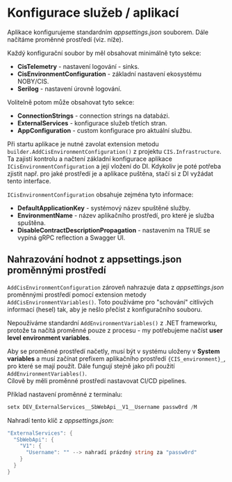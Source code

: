 ﻿# Konfigurace služeb / aplikací
Aplikace konfigurujeme standardním *appsettings.json* souborem. Dále načítáme proměnné prostředí (viz. níže).

Každý konfigurační soubor by měl obsahovat minimálně tyto sekce:
- **CisTelemetry** - nastavení logování - sinks.
- **CisEnvironmentConfiguration** - základní nastavení ekosystému NOBY/CIS.
- **Serilog** - nastavení úrovně logování.

Volitelně potom může obsahovat tyto sekce:
- **ConnectionStrings** - connection strings na databázi.
- **ExternalServices** - konfigurace služeb třetích stran.
- **AppConfiguration** - custom konfigurace pro aktuální službu.

Při startu aplikace je nutné zavolat extension metodu `builder.AddCisEnvironmentConfiguration()` z projektu `CIS.Infrastructure`.
Ta zajistí kontrolu a načtení základní konfigurace aplikace `ICisEnvironmentConfiguration` a její vložení do DI.
Kdykoliv je poté potřeba zjistit např. pro jaké prostředí je a aplikace puštěna, stačí si z DI vyžádat tento interface.

`ICisEnvironmentConfiguration` obsahuje zejména tyto informace:
- **DefaultApplicationKey** - systémový název spuštěné služby.
- **EnvironmentName** - název aplikačního prostředí, pro které je služba spuštěna.
- **DisableContractDescriptionPropagation** - nastavením na TRUE se vypíná gRPC reflection a Swagger UI.

## Nahrazování hodnot z appsettings.json proměnnými prostředí
`AddCisEnvironmentConfiguration` zároveň nahrazuje data z *appsettings.json* proměnnými prostředí pomocí extension metody `AddCisEnvironmentVariables()`.
Toto používáme pro "schování" citlivých informací (hesel) tak, aby je nešlo přečíst z konfiguračního souboru.

Nepoužíváme standardní `AddEnvironmentVariables()` z .NET frameworku, protože ta načítá proměnné pouze z procesu - my potřebujeme načíst **user level environment variables**.

Aby se proměnné prostředí načetly, musí být v systému uloženy v **System variables** a musí začínat prefixem aplikačního prostředí `{CIS_environment}_`, pro které se mají použít.
Dále fungují stejně jako při použití `AddEnvironmentVariables()`.  
Cílově by měli proměnné prostředí nastavovat CI/CD pipelines.

Příklad nastavení proměnné z terminalu:
```csharp
setx DEV_ExternalServices__SbWebApi__V1__Username passw0rd /M
```
Nahradí tento klíč z *appsettings.json*:
```csharp
"ExternalServices": {
  "SbWebApi": {
    "V1": {
      "Username": "" --> nahradí prázdný string za "passw0rd"
    }
  }
}
```
